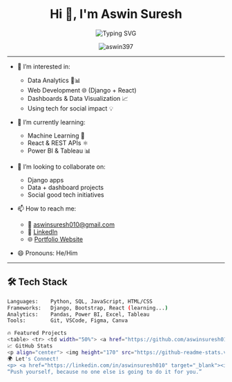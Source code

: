 <!---
aswin397/aswin397 is a ✨ special ✨ repository because its `README.md` (this file) appears on your GitHub profile.
You can click the Preview link to take a look at your changes.
--->

<h1 align="center">Hi 👋, I'm Aswin Suresh</h1>

<p align="center">
  <img src="https://readme-typing-svg.demolab.com?font=Fira+Code&pause=1000&color=00ADB5&center=true&vCenter=true&width=435&lines=MBA+in+Data+Analytics+%7C+Django+Dev;Erasmus+Exchange+Scholar+%7C+Future+Data+Leader;Tech+Explorer+%7C+Social+Impact+Driven+%7C+Lifelong+Learner" alt="Typing SVG" />
</p>

<p align="center">
  <img src="https://komarev.com/ghpvc/?username=aswin397&label=Profile+Visitors&color=0e75b6&style=flat" alt="aswin397" />
</p>

---

- 👀 I’m interested in:
  - Data Analytics 🧠📊
  - Web Development 🌐 (Django + React)
  - Dashboards & Data Visualization 📈
  - Using tech for social impact 💡

- 🌱 I’m currently learning:
  - Machine Learning 🤖
  - React & REST APIs ⚛️
  - Power BI & Tableau 📊

- 💞️ I’m looking to collaborate on:
  - Django apps
  - Data + dashboard projects
  - Social good tech initiatives

- 📫 How to reach me:
  - 📧 aswinsuresh010@gmail.com
  - 🔗 [LinkedIn](https://www.linkedin.com/in/aswinsuresh010/)
  - 🌐 [Portfolio Website](https://aswinsureshportfolio.netlify.app/)

- 😄 Pronouns: He/Him  
---

## 🛠️ Tech Stack

```bash
Languages:    Python, SQL, JavaScript, HTML/CSS  
Frameworks:   Django, Bootstrap, React (learning...)  
Analytics:    Pandas, Power BI, Excel, Tableau  
Tools:        Git, VSCode, Figma, Canva

🔥 Featured Projects
<table> <tr> <td width="50%"> <a href="https://github.com/aswinsuresh010/movie-recommendation" target="_blank"> <img src="https://media.giphy.com/media/v1.Y2lkPTc5MGI3NjExNjNiZjNmMzQ5M2M3YTVhMWI3ZGVhN2U5MmViYzFlZDcwNjNhZWZjNSZjdD1n/0WZ0eiBc2Fze3I9n5I/giphy.gif" alt="Movie Recommender Demo" width="100%" /> <br /> <b>🎬 Movie Recommendation System</b> </a> <p>Built with Django. Combines content + collaborative filtering.</p> </td> <td width="50%"> <a href="https://aswinsureshportfolio.netlify.app/" target="_blank"> <img src="https://media.giphy.com/media/v1.Y2lkPTc5MGI3NjExZDhiMmJkMTRmNjliZjFiNTU4YjY2NzlhZjNkZTk4ZTUwODg5ODk1YyZjdD1n/1msHhzv7biPb4Z7yPO/giphy.gif" alt="Portfolio Demo" width="100%" /> <br /> <b>🌐 Portfolio Website</b> </a> <p>Responsive, animated, dark mode-ready portfolio.</p> </td> </tr> </table>
📈 GitHub Stats
<p align="center"> <img height="170" src="https://github-readme-stats.vercel.app/api?username=aswin397&show_icons=true&theme=tokyonight&count_private=true&hide=issues&hide_border=false" /> <img height="170" src="https://github-readme-stats.vercel.app/api/top-langs/?username=aswin397&layout=compact&theme=tokyonight&hide_border=false" /> </p>
🌍 Let's Connect!
<p> <a href="https://linkedin.com/in/aswinsuresh010" target="_blank"><img src="https://img.shields.io/badge/LinkedIn-blue?style=flat&logo=linkedin" /></a> <a href="mailto:aswinsuresh010@gmail.com"><img src="https://img.shields.io/badge/Gmail-D14836?style=flat&logo=gmail&logoColor=white" /></a> <a href="https://github.com/aswin397"><img src="https://img.shields.io/badge/GitHub-000?style=flat&logo=github&logoColor=white" /></a> <a href="https://aswinsureshportfolio.netlify.app/"><img src="https://img.shields.io/badge/Portfolio-000000?style=flat&logo=react&logoColor=61DAFB" /></a> </p>
“Push yourself, because no one else is going to do it for you.”
